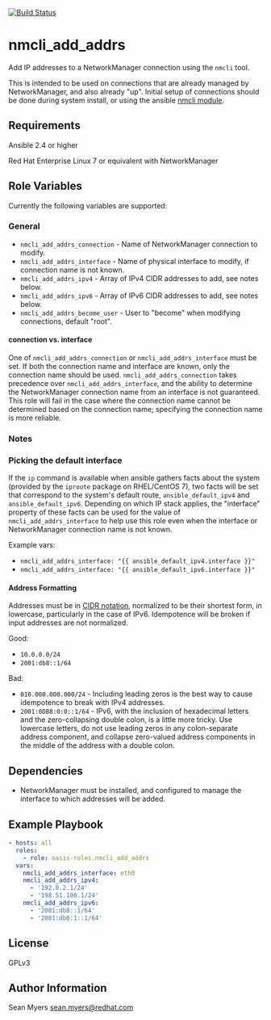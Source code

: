 [![Build Status](https://travis-ci.org/oasis-roles/nmcli_add_addrs.svg?branch=master)](https://travis-ci.org/oasis-roles/nmcli_add_addrs)

# nmcli_add_addrs

Add IP addresses to a NetworkManager connection using the `nmcli` tool.

This is intended to be used on connections that are already managed by
NetworkManager, and also already "up". Initial setup of connections should
be done during system install, or using the ansible
[nmcli module](https://docs.ansible.com/ansible/latest/modules/nmcli_module.html).

## Requirements

Ansible 2.4 or higher

Red Hat Enterprise Linux 7 or equivalent with NetworkManager

## Role Variables

Currently the following variables are supported:

### General

* `nmcli_add_addrs_connection` - Name of NetworkManager connection to modify.
* `nmcli_add_addrs_interface` - Name of physical interface to modify,
  if connection name is not known.
* `nmcli_add_addrs_ipv4` - Array of IPv4 CIDR addresses to add, see notes below.
* `nmcli_add_addrs_ipv6` - Array of IPv6 CIDR addresses to add, see notes below.
* `nmcli_add_addrs_become_user` - User to "become" when modifying connections,
  default "root".

#### connection vs. interface

One of `nmcli_add_addrs_connection` or `nmcli_add_addrs_interface` must be
set. If both the connection name and interface are known, only the connection
name should be used. `nmcli_add_addrs_connection` takes precedence over
`nmcli_add_addrs_interface`, and the ability to determine the NetworkManager
connection name from an interface is not guaranteed. This role will fail in
the case where the connection name cannot be determined based on the connection
name; specifying the connection name is more reliable.

### Notes

### Picking the default interface

If the `ip` command is available when ansible gathers facts about the system
(provided by the `iproute` package on RHEL/CentOS 7), two facts will be set
that correspond to the system's default route, `ansible_default_ipv4` and
`ansible_default_ipv6`. Depending on which IP stack applies, the "interface"
property of these facts can be used for the value of `nmcli_add_addrs_interface`
to help use this role even when the interface or NetworkManager connection name
is not known.

Example vars:

- `nmcli_add_addrs_interface: "{{ ansible_default_ipv4.interface }}"`
- `nmcli_add_addrs_interface: "{{ ansible_default_ipv6.interface }}"`

#### Address Formatting

Addresses must be in
[CIDR notation](https://en.wikipedia.org/wiki/Classless_Inter-Domain_Routing#CIDR_notation),
normalized to be their shortest form, in lowercase, particularly in the case
of IPv6. Idempotence will be broken if input addresses are not normalized.

Good:

- `10.0.0.0/24`
- `2001:db8::1/64`

Bad:

- `010.000.000.000/24` - Including leading zeros is the best way to cause
  idempotence to break with IPv4 addresses.
- `2001:0DB8:0:0::1/64` - IPv6, with the inclusion of hexadecimal letters and
  the zero-collapsing double colon, is a little more tricky. Use lowercase
  letters, do not use leading zeros in any colon-separate address component,
  and collapse zero-valued address components in the middle of the address
  with a double colon.

## Dependencies

- NetworkManager must be installed, and configured to manage the interface
  to which addresses will be added.

## Example Playbook

```yaml
- hosts: all
  roles:
    - role: oasis-roles.nmcli_add_addrs
  vars:
    nmcli_add_addrs_interface: eth0
    nmcli_add_addrs_ipv4:
      - '192.0.2.1/24'
      - '198.51.100.1/24'
    nmcli_add_addrs_ipv6:
      - '2001:db8::1/64'
      - '2001:db8:1::1/64'
```

## License

GPLv3

## Author Information

Sean Myers <sean.myers@redhat.com>
